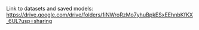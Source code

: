 Link to datasets and saved models:
https://drive.google.com/drive/folders/1iNWroRzMo7yhuBpkESxEEhnbKfKX_6UL?usp=sharing
